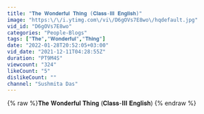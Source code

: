 ```yaml
---
title: "𝐓𝐡𝐞 𝐖𝐨𝐧𝐝𝐞𝐫𝐟𝐮𝐥 𝐓𝐡𝐢𝐧𝐠 (𝐂𝐥𝐚𝐬𝐬-𝐈𝐈𝐈 𝐄𝐧𝐠𝐥𝐢𝐬𝐡)"
image: "https:\/\/i.ytimg.com\/vi\/D6gOVs7E8wo\/hqdefault.jpg"
vid_id: "D6gOVs7E8wo"
categories: "People-Blogs"
tags: ["𝐓𝐡𝐞","𝐖𝐨𝐧𝐝𝐞𝐫𝐟𝐮𝐥","𝐓𝐡𝐢𝐧𝐠"]
date: "2022-01-28T20:52:05+03:00"
vid_date: "2021-12-11T04:28:55Z"
duration: "PT9M4S"
viewcount: "324"
likeCount: "5"
dislikeCount: ""
channel: "Sushmita Das"
---
```

{% raw %}𝐓𝐡𝐞 𝐖𝐨𝐧𝐝𝐞𝐫𝐟𝐮𝐥 𝐓𝐡𝐢𝐧𝐠 (𝐂𝐥𝐚𝐬𝐬-𝐈𝐈𝐈 𝐄𝐧𝐠𝐥𝐢𝐬𝐡) {% endraw %}
